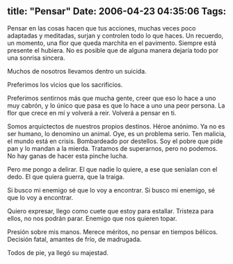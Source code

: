 title: "Pensar"
Date: 2006-04-23 04:35:06
Tags: 
---
<p>Pensar en las cosas hacen que tus acciones, muchas veces poco adaptadas y meditadas, surjan y controlen todo lo que haces. Un recuerdo, un momento, una flor que queda marchita en el pavimento. Siempre está presente el hubiera. No es posible que de alguna manera dejaría todo por una sonrisa sincera.</p>

<p>Muchos de nosotros llevamos dentro un suicida.</p>

<p>Preferimos los vicios que los sacrificios.</p>

<p>Preferimos sentirnos más que mucha gente, creer que eso lo hace a uno muy cabrón, y lo único que pasa es que lo hace a uno una peor persona. La flor que crece en mí y volverá a reir. Volverá a pensar en ti.</p>

<p>Somos arquictectos de nuestros propios destinos. Héroe anónimo. Ya no es ser humano, lo denomino un animal. Oye, es un problema serio. Ten malicia, el mundo está en crisis. Bombardeado por destellos. Soy el pobre que pide pan y lo mandan a la mierda. Tratamos de superarnos, pero no podemos. No hay ganas de hacer esta pinche lucha.</p>

<p>Pero me pongo a delirar. El que nadie lo quiere, a ese que senialan con el dedo. El que quiera guerra, que la traiga.</p>

<p>Si busco mi enemigo sé que lo voy a encontrar. Si busco mi enemigo, sé que lo voy a encontrar.</p>

<p>Quiero expresar, llego como cuete que estoy para estallar. Tristeza para ellos, no nos podrán parar. Enemigo que nos quieren topar.</p>

<p>Presión sobre mis manos. Merece méritos, no pensar en tiempos bélicos. Decisión fatal, amantes de frío, de madrugada.</p>

<p>Todos de pie, ya llegó su majestad.</p>
